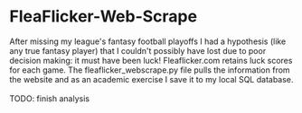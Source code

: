 # FleaFlicker-Web-Scrape

After missing my league's fantasy football playoffs I had a hypothesis (like any true fantasy player) that I couldn't possibly have lost due to poor decision making: it must have been luck! Fleaflicker.com retains luck scores for each game. The fleaflicker_webscrape.py file pulls the information from the website and as an academic exercise I save it to my local SQL database.
</br>
</br>
TODO: finish analysis
